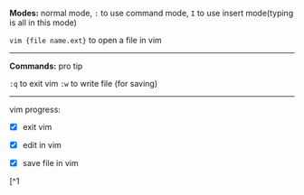 **Modes:** normal mode, `:` to use command mode, `I` to use insert mode(typing is all in this mode)

`vim {file name.ext}` to open a file in vim

* * *

**Commands:**
pro tip

`:q` to exit vim
`:w` to write file (for saving)

---

vim progress:
- [x] exit vim
- [x] edit in vim
- [x] save file in vim


[^1